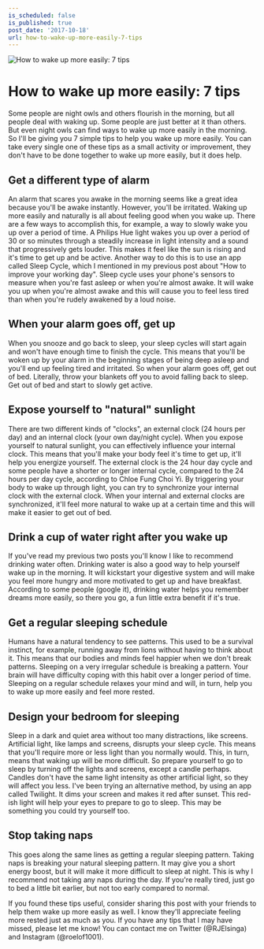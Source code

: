```yaml
---
is_scheduled: false
is_published: true
post_date: '2017-10-18'
url: how-to-wake-up-more-easily-7-tips
---
```

![How to wake up more easily: 7 tips](/images/articles/rooster.jpeg)

# How to wake up more easily: 7 tips

Some people are night owls and others flourish in the morning, but all people deal with waking up. 
Some people are just better at it than others. But even night owls can find ways to wake up more 
easily in the morning. So I'll be giving you 7 simple tips to help you wake up more easily. 
You can take every single one of these tips as a small activity or improvement, 
they don't have to be done together to wake up more easily, but it does help.

## Get a different type of alarm
An alarm that scares you awake in the morning seems like a great idea because you'll be awake 
instantly. However, you'll be irritated. Waking up more easily and naturally is all about 
feeling good when you wake up. There are a few ways to accomplish this, for example, 
a way to slowly wake you up over a period of time. A Philips Hue light wakes you up over 
a period of 30 or so minutes through a steadily increase in light intensity and a sound 
that progressively gets louder. This makes it feel like the sun is rising and it's time 
to get up and be active. Another way to do this is to use an app called Sleep Cycle, 
which I mentioned in my previous post about "How to improve your working day". 
Sleep cycle uses your phone's sensors to measure when you're fast asleep or when you're 
almost awake. It will wake you up when you're almost awake and this will cause you to feel 
less tired than when you're rudely awakened by a loud noise.

## When your alarm goes off, get up
When you snooze and go back to sleep, your sleep cycles will start again and won't have enough 
time to finish the cycle. This means that you'll be woken up by your alarm in the beginning 
stages of being deep asleep and you'll end up feeling tired and irritated. So when your alarm 
goes off, get out of bed. Literally, throw your blankets off you to avoid falling back to sleep. 
Get out of bed and start to slowly get active.

## Expose yourself to "natural" sunlight
There are two different kinds of "clocks", an external clock (24 hours per day) and an 
internal clock (your own day/night cycle). When you expose yourself to natural sunlight, 
you can effectively influence your internal clock. This means that you'll make your body 
feel it's time to get up, it'll help you energize yourself. The external clock is the 24 
hour day cycle and some people have a shorter or longer internal cycle, compared to the 24 
hours per day cycle, according to Chloe Fung Choi Yi. By triggering your body to wake up 
through light, you can try to synchronize your internal clock with the external clock. 
When your internal and external clocks are synchronized, it'll feel more natural to wake 
up at a certain time and this will make it easier to get out of bed.

## Drink a cup of water right after you wake up
If you've read my previous two posts you'll know I like to recommend drinking water often. 
Drinking water is also a good way to help yourself wake up in the morning. 
It will kickstart your digestive system and will make you feel more hungry and more motivated 
to get up and have breakfast. According to some people (google it), drinking water helps 
you remember dreams more easily, so there you go, a fun little extra benefit if it's true.

## Get a regular sleeping schedule
Humans have a natural tendency to see patterns. This used to be a survival instinct, 
for example, running away from lions without having to think about it. This means that our 
bodies and minds feel happier when we don't break patterns. Sleeping on a very irregular 
schedule is breaking a pattern. Your brain will have difficulty coping with this habit 
over a longer period of time. Sleeping on a regular schedule relaxes your mind and will, 
in turn, help you to wake up more easily and feel more rested.

## Design your bedroom for sleeping
Sleep in a dark and quiet area without too many distractions, like screens. 
Artificial light, like lamps and screens, disrupts your sleep cycle. 
This means that you'll require more or less light than you normally would. 
This, in turn, means that waking up will be more difficult. So prepare yourself to go to 
sleep by turning off the lights and screens, except a candle perhaps. 
Candles don't have the same light intensity as other artificial light, 
so they will affect you less. I've been trying an alternative method, by using an app called 
Twilight. It dims your screen and makes it red after sunset. This red-ish light will 
help your eyes to prepare to go to sleep. This may be something you could try yourself too.

## Stop taking naps
This goes along the same lines as getting a regular sleeping pattern. 
Taking naps is breaking your natural sleeping pattern. It may give you a short energy boost, 
but it will make it more difficult to sleep at night. This is why I recommend not taking any 
naps during the day. If you're really tired, just go to bed a little bit earlier, 
but not too early compared to normal.

If you found these tips useful, consider sharing this post with your friends to help 
them wake up more easily as well. I know they'll appreciate feeling more rested 
just as much as you. If you have any tips that I may have missed, please let me know! 
You can contact me on Twitter (@RJElsinga) and Instagram (@roelof1001).